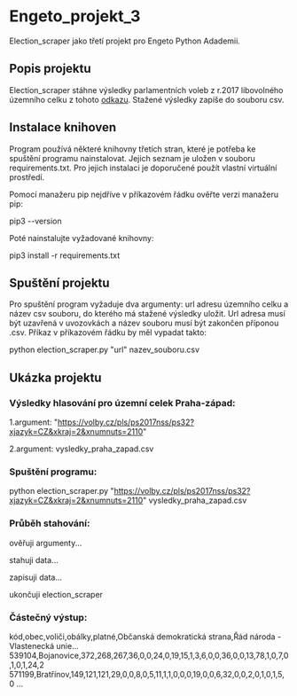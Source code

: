 # Engeto_projekt_3

Election_scraper jako třetí projekt pro Engeto Python Adademii.


## Popis projektu

Election_scraper stáhne výsledky parlamentních voleb z r.2017 libovolného územního celku z tohoto [odkazu](https://volby.cz/pls/ps2017nss/ps3?xjazyk=CZ). Stažené výsledky zapíše do souboru csv.


## Instalace knihoven

Program používá některé knihovny třetích stran, které je potřeba ke spuštění programu nainstalovat. Jejich seznam je uložen v souboru requirements.txt. Pro jejich instalaci je doporučené použít vlastní virtuální prostředí.

Pomocí manažeru pip nejdříve v příkazovém řádku ověřte verzi manažeru pip:

pip3 --version

Poté nainstalujte vyžadované knihovny:

pip3 install -r requirements.txt


## Spuštění projektu

Pro spuštění program vyžaduje dva argumenty: url adresu územního celku a název csv souboru, do kterého má stažené výsledky uložit. Url adresa musí být uzavřená v uvozovkách a název souboru musí být zakončen příponou .csv.
Příkaz v příkazovém řádku by měl vypadat takto:

python election_scraper.py "url" nazev_souboru.csv

## Ukázka projektu

### Výsledky hlasování pro územní celek Praha-západ:

1.argument: "https://volby.cz/pls/ps2017nss/ps32?xjazyk=CZ&xkraj=2&xnumnuts=2110"

2.argument: vysledky_praha_zapad.csv

### Spuštění programu:

python election_scraper.py "https://volby.cz/pls/ps2017nss/ps32?xjazyk=CZ&xkraj=2&xnumnuts=2110" vysledky_praha_zapad.csv

### Průběh stahování: 

ověřuji argumenty...

stahuji data...

zapisuji data...

ukončuji election_scraper

### Částečný výstup:

kód,obec,voliči,obálky,platné,Občanská demokratická strana,Řád národa - Vlastenecká unie...
539104,Bojanovice,372,268,267,36,0,0,24,0,19,15,1,3,6,0,0,36,0,0,13,78,1,0,7,0,1,0,1,24,2
571199,Bratřínov,149,121,121,29,0,0,8,0,5,11,1,1,0,0,0,19,0,0,6,32,0,0,2,0,1,0,1,5,0
...